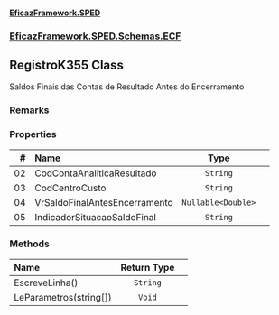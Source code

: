 #### [EficazFramework.SPED](EficazFrameworkSPED.md 'EficazFramework SPED')
### [EficazFramework.SPED.Schemas.ECF](EficazFramework.SPED.Schemas.ECF.md 'EficazFramework.SPED.Schemas.ECF')

## RegistroK355 Class

Saldos Finais das Contas de Resultado Antes do Encerramento

### Remarks
### Properties

| # | Name | Type | |
| ---: | :--- | :---: | :--- |
| 02 | CodContaAnaliticaResultado | `String` |  |
| 03 | CodCentroCusto | `String` |  |
| 04 | VrSaldoFinalAntesEncerramento | `Nullable<Double>` |  |
| 05 | IndicadorSituacaoSaldoFinal | `String` |  |
### Methods

| Name | Return Type | |
| :--- | :---: | :--- |
| EscreveLinha() | `String` |  |
| LeParametros(string[]) | `Void` |  |
